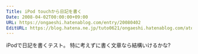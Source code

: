 ```yaml
---
Title: iPod touchから日記を書く
Date: 2008-04-02T00:00:00+09:00
URL: https://ongaeshi.hatenablog.com/entry/20080402
EditURL: https://blog.hatena.ne.jp/tuto0621/ongaeshi.hatenablog.com/atom/entry/6435922169449193114
---
```


iPodで日記を書くテスト。
特に考えずに書く文章なら結構いけるかな?
